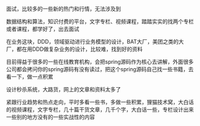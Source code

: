 面试，比较多的一些新的热门和行情，无法涉及到

 

数据结构和算法，知识付费的平台，文字专栏、视频课程，踏踏实实的找两个专栏或者课程，都学好了，出去面试

 

在业务这块，DDD，领域驱动进行业务模型的设计，BAT大厂，美团之类的大厂，都在用DDD做复杂业务的设计，比较难，找到好的资料

 

目前得益于很多的一些在线教育机构，会把spring源码作为核心去讲解，外面很多公司都会拷问你的spring源码有没有读过，把这个spring源码自己找一些书籍，去看一下，做一点积累

 

设计秒杀系统，大路货，网上的文章和资料太多了

 

紧跟行业趋势和热点走向，平时多看一些书，多做一些积累，狸猫技术窝，大白话的视频课程，文字专栏，几十篇干货文章，几千个字，大白话一些，专栏设计出来一些别的地方没有的一些实战性的内容